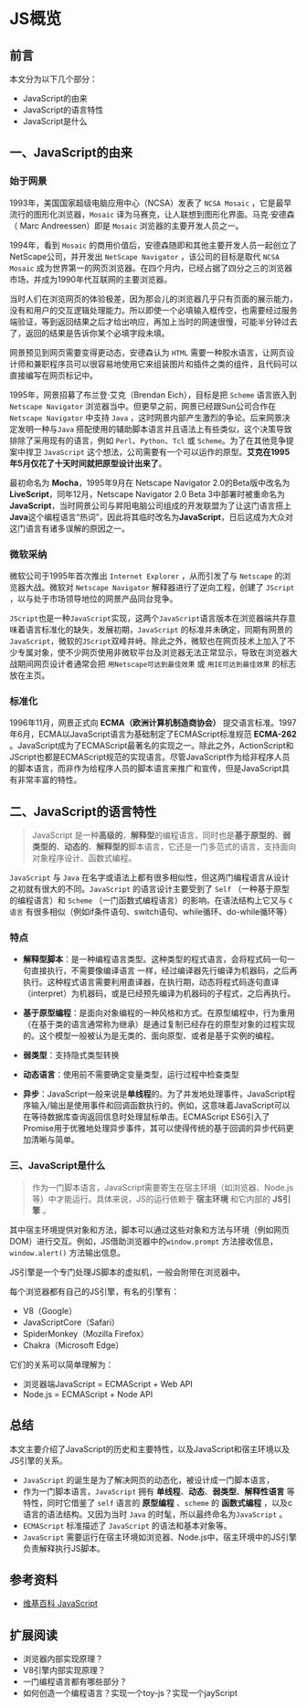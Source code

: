 # JS概览

## 前言

本文分为以下几个部分：
- JavaScript的由来
- JavaScript的语言特性
- JavaScript是什么

## 一、JavaScript的由来

### 始于网景
1993年，美国国家超级电脑应用中心（NCSA）发表了 `NCSA Mosaic` ，它是最早流行的图形化浏览器，`Mosaic` 译为马赛克，让人联想到图形化界面。马克·安德森（ Marc Andreessen）即是 `Mosaic` 浏览器的主要开发人员之一。

1994年，看到 `Mosaic` 的商用价值后，安德森随即和其他主要开发人员一起创立了NetScape公司，并开发出 `NetScape Navigator` ，该公司的目标是取代 `NCSA Mosaic` 成为世界第一的网页浏览器。在四个月内，已经占据了四分之三的浏览器市场，并成为1990年代互联网的主要浏览器。

当时人们在浏览网页的体验极差，因为那会儿的浏览器几乎只有页面的展示能力，没有和用户的交互逻辑处理能力。所以即使一个必填输入框传空，也需要经过服务端验证，等到返回结果之后才给出响应，再加上当时的网速很慢，可能半分钟过去了，返回的结果是告诉你某个必填字段未填。

网景预见到网页需要变得更动态，安德森认为 `HTML` 需要一种胶水语言，让网页设计师和兼职程序员可以很容易地使用它来组装图片和插件之类的组件，且代码可以直接编写在网页标记中。

1995年，网景招募了布兰登·艾克（Brendan Eich），目标是把 `Scheme` 语言嵌入到 `Netscape Navigator` 浏览器当中。但更早之前，网景已经跟Sun公司合作在 `Netscape Navigator` 中支持 `Java` ，这时网景内部产生激烈的争论。后来网景决定发明一种与`Java` 搭配使用的辅助脚本语言并且语法上有些类似，这个决策导致排除了采用现有的语言，例如 `Perl`、`Python`、`Tcl` 或 `Scheme`。为了在其他竞争提案中捍卫 `JavaScript` 这个想法，公司需要有一个可以运作的原型。**艾克在1995年5月仅花了十天时间就把原型设计出来了**。

最初命名为 **Mocha**，1995年9月在 Netscape Navigator 2.0的Beta版中改名为**LiveScript**，同年12月，Netscape Navigator 2.0 Beta 3中部署时被重命名为**JavaScript**，当时网景公司与昇阳电脑公司组成的开发联盟为了让这门语言搭上**Java**这个编程语言“热词”，因此将其临时改名为**JavaScript**，日后这成为大众对这门语言有诸多误解的原因之一。

### 微软采纳
微软公司于1995年首次推出 `Internet Explorer` ，从而引发了与 `Netscape` 的浏览器大战。微软对 `Netscape Navigator` 解释器进行了逆向工程，创建了 `JScript` ，以与处于市场领导地位的网景产品同台竞争。

`JScript`也是一种`JavaScript`实现，这两个`JavaScript`语言版本在浏览器端共存意味着语言标准化的缺失，发展初期，`JavaScript` 的标准并未确定，同期有网景的`JavaScript`，微软的`JScript`双峰并峙。除此之外，微软也在网页技术上加入了不少专属对象，使不少网页使用非微软平台及浏览器无法正常显示，导致在浏览器大战期间网页设计者通常会把 `用Netscape可达到最佳效果` 或 `用IE可达到最佳效果` 的标志放在主页。

### 标准化
1996年11月，网景正式向 **ECMA（欧洲计算机制造商协会）** 提交语言标准。1997年6月，ECMA以JavaScript语言为基础制定了ECMAScript标准规范 **ECMA-262** 。JavaScript成为了ECMAScript最著名的实现之一。除此之外，ActionScript和JScript也都是ECMAScript规范的实现语言。尽管JavaScript作为给非程序人员的脚本语言，而非作为给程序人员的脚本语言来推广和宣传，但是JavaScript具有非常丰富的特性。

## 二、JavaScript的语言特性

> JavaScript 是一种**高级的**，**解释型**的编程语言，同时也是**基于原型的**、**弱类型的**、**动态的**、**解释型的**脚本语言，它还是一门多范式的语言，支持面向对象程序设计、函数式编程。
 
`JavaScript` 与 `Java` 在名字或语法上都有很多相似性，但这两门编程语言从设计之初就有很大的不同。`JavaScript` 的语言设计主要受到了 `Self` （一种基于原型的编程语言）和 `Scheme` （一门函数式编程语言）的影响。在语法结构上它又与 `C语言` 有很多相似（例如if条件语句、switch语句、while循环、do-while循环等）

### 特点
- **解释型脚本**：是一种编程语言类型。这种类型的程式语言，会将程式码一句一句直接执行，不需要像编译语言 一样，经过编译器先行编译为机器码，之后再执行。这种程式语言需要利用直译器，在执行期，动态将程式码逐句直译（interpret）为机器码，或是已经预先编译为机器码的子程式，之后再执行。

- **基于原型编程**：是面向对象编程的一种风格和方式。在原型编程中，行为重用（在基于类的语言通常称为继承）是通过复制已经存在的原型对象的过程实现的。这个模型一般被认为是无类的、面向原型、或者是基于实例的编程。

- **弱类型**：支持隐式类型转换

- **动态语言**：使用前不需要确定变量类型，运行过程中检查类型

- **异步**：JavaScript一般来说是**单线程**的。为了并发地处理事件，JavaScript程序输入/输出是使用事件和回调函数执行的。例如，这意味着JavaScript可以在等待数据库查询返回信息时处理鼠标单击。ECMAScript ES6引入了Promise用于优雅地处理异步事件，其可以使得传统的基于回调的异步代码更加清晰与简单。


### 三、JavaScript是什么

> 作为一门脚本语言，JavaScript需要寄生在宿主环境（如浏览器、Node.js等）中才能运行。具体来说，JS的运行依赖于 **宿主环境** 和它内部的 **JS引擎** 。

其中宿主环境提供对象和方法，脚本可以通过这些对象和方法与环境（例如网页DOM）进行交互。例如，JS借助浏览器中的`window.prompt` 方法接收信息， `window.alert()` 方法输出信息。

JS引擎是一个专门处理JS脚本的虚拟机，一般会附带在浏览器中。

每个浏览器都有自己的JS引擎，有名的引擎有：
- V8（Google）
- JavaScriptCore（Safari）
- SpiderMonkey（Mozilla Firefox）
- Chakra（Microsoft Edge）

它们的关系可以简单理解为：
- 浏览器端JavaScript = ECMAScript + Web API
- Node.js = ECMAScript + Node API

## 总结
本文主要介绍了JavaScript的历史和主要特性，以及JavaScript和宿主环境以及JS引擎的关系。

- `JavaScript` 的诞生是为了解决网页的动态化，被设计成一门脚本语言，
- 作为一门脚本语言，`JavaScript` 拥有 **单线程**、**动态**、**弱类型**、**解释性语言** 等特性，同时它借鉴了 `self` 语言的 **原型编程** 、`scheme` 的 **函数式编程** ，以及c语言的语法结构。又因为当时 `Java` 的时髦，所以最终命名为`JavaScript` 。
- `ECMAScript` 标准描述了 `JavaScript` 的语法和基本对象等。
- `JavaScript` 需要运行在宿主环境如浏览器、Node.js中，宿主环境中的JS引擎负责解释执行JS脚本。

## 参考资料
- [维基百科 JavaScript](https://zh.wikipedia.org/wiki/JavaScript)

## 扩展阅读

- 浏览器内部实现原理？
- V8引擎内部实现原理？
- 一门编程语言都有哪些部分？
- 如何创造一个编程语言？实现一个toy-js？实现一个jayScript